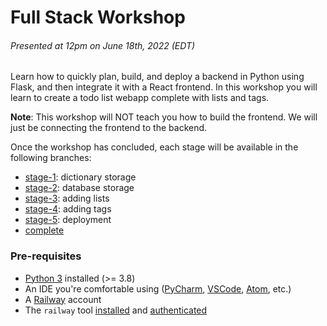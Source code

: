 # Full Stack Workshop
###### Presented at 12pm on June 18th, 2022 (EDT)

Learn how to quickly plan, build, and deploy a backend in Python using Flask, and then integrate it with a React frontend.
In this workshop you will learn to create a todo list webapp complete with lists and tags.

**Note**: This workshop will NOT teach you how to build the frontend. We will just be connecting the frontend to the backend.

Once the workshop has concluded, each stage will be available in the following branches:
- [stage-1](https://github.com/akrantz01/wafflehacks-2022-fullstack-workshop/tree/stage-1): dictionary storage 
- [stage-2](https://github.com/akrantz01/wafflehacks-2022-fullstack-workshop/tree/stage-2): database storage
- [stage-3](https://github.com/akrantz01/wafflehacks-2022-fullstack-workshop/tree/stage-3): adding lists
- [stage-4](https://github.com/akrantz01/wafflehacks-2022-fullstack-workshop/tree/stage-4): adding tags
- [stage-5](https://github.com/akrantz01/wafflehacks-2022-fullstack-workshop/tree/stage-5): deployment
- [complete](https://github.com/akrantz01/wafflehacks-2022-fullstack-workshop/tree/complete)


### Pre-requisites
- [Python 3](https://www.python.org) installed (>= 3.8)
- An IDE you're comfortable using ([PyCharm](https://www.jetbrains.com/pycharm/), [VSCode](https://code.visualstudio.com/), [Atom](https://atom.io/), etc.)
- A [Railway](https://railway.app) account
- The `railway` tool [installed](https://docs.railway.app/develop/cli#install) and [authenticated](https://docs.railway.app/develop/cli#login)
